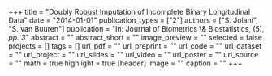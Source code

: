 +++
title = "Doubly Robust Imputation of Incomplete Binary Longitudinal Data"
date = "2014-01-01"
publication_types = ["2"]
authors = ["S. Jolani", "S. van Buuren"]
publication = "In: Journal of Biometrics \\& Biostatistics, (5), _pp. 3_"
abstract = ""
abstract_short = ""
image_preview = ""
selected = false
projects = []
tags = []
url_pdf = ""
url_preprint = ""
url_code = ""
url_dataset = ""
url_project = ""
url_slides = ""
url_video = ""
url_poster = ""
url_source = ""
math = true
highlight = true
[header]
image = ""
caption = ""
+++
